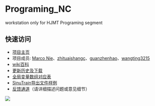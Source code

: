 # Programing_NC
workstation only for HJMT Programing segment

## 快速访问
* [项目主页](https://nie11kun.github.io/Programing_NC/)
* 项目成员: [Marco Nie](https://github.com/nie11kun)、[zhituaishangc](https://github.com/zhituaishangc)、[guanzhenhao](https://github.com/guanzhenhao)、[wangting3215](https://github.com/wangting3215)
* [wiki百科](https://github.com/nie11kun/Programing_NC/wiki)
* [更新历史及下载](https://github.com/nie11kun/Programing_NC/releases)
* [全局变量数组对应表](https://github.com/nie11kun/Programing_NC/wiki/全局变量数组对应表)
* [SinuTrain导出文件样例](https://github.com/nie11kun/Programing_NC/wiki/SinuTrain导出文件样例)
* [反馈通道](https://github.com/nie11kun/Programing_NC/issues)（请详细描述问题或意见细节）


![](https://i.imgur.com/Yc8JG.gif)
